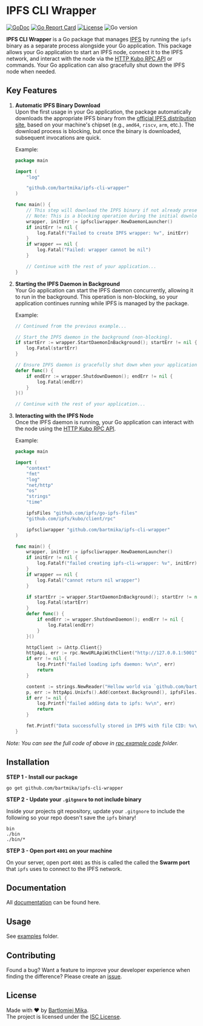 # IPFS CLI Wrapper
[![GoDoc](https://godoc.org/github.com/gomarkdown/markdown?status.svg)](https://pkg.go.dev/github.com/bartmika/ipfs-cli-wrapper)
[![Go Report Card](https://goreportcard.com/badge/github.com/bartmika/ipfs-cli-wrapper)](https://goreportcard.com/report/github.com/bartmika/ipfs-cli-wrapper)
[![License](https://img.shields.io/github/license/bartmika/ipfs-cli-wrapper)](https://github.com/bartmika/ipfs-cli-wrapper/blob/master/LICENSE)
![Go version](https://img.shields.io/github/go-mod/go-version/bartmika/ipfs-cli-wrapper)

**IPFS CLI Wrapper** is a Go package that manages [IPFS](https://github.com/ipfs/kubo) by running the `ipfs` binary as a separate process alongside your Go application. This package allows your Go application to start an IPFS node, connect it to the IPFS network, and interact with the node via the [HTTP Kubo RPC API](https://docs.ipfs.tech/reference/kubo/rpc/) or commands. Your Go application can also gracefully shut down the IPFS node when needed.

## Key Features

1. **Automatic IPFS Binary Download**  
   Upon the first usage in your Go application, the package automatically downloads the appropriate IPFS binary from the [official IPFS distribution site](https://dist.ipfs.tech/#kubo), based on your machine's chipset (e.g., `amd64`, `riscv`, `arm`, etc.). The download process is blocking, but once the binary is downloaded, subsequent invocations are quick.

    Example:
    ```go
    package main

    import (
        "log"

        "github.com/bartmika/ipfs-cli-wrapper"
    )

    func main() {
        // This step will download the IPFS binary if not already present.
        // Note: This is a blocking operation during the initial download.
        wrapper, initErr := ipfscliwrapper.NewDaemonLauncher()
        if initErr != nil {
            log.Fatalf("Failed to create IPFS wrapper: %v", initErr)
        }
        if wrapper == nil {
            log.Fatal("Failed: wrapper cannot be nil")
        }

        // Continue with the rest of your application...
    }
    ```

2. **Starting the IPFS Daemon in Background**  
   Your Go application can start the IPFS daemon concurrently, allowing it to run in the background. This operation is non-blocking, so your application continues running while IPFS is managed by the package.

    Example:
    ```go
    // Continued from the previous example...

    // Start the IPFS daemon in the background (non-blocking).
    if startErr := wrapper.StartDaemonInBackground(); startErr != nil {
        log.Fatal(startErr)
    }

    // Ensure IPFS daemon is gracefully shut down when your application exits.
    defer func() {
        if endErr := wrapper.ShutdownDaemon(); endErr != nil {
            log.Fatal(endErr)
        }
    }()

    // Continue with the rest of your application...
    ```

3. **Interacting with the IPFS Node**  
   Once the IPFS daemon is running, your Go application can interact with the node using the [HTTP Kubo RPC API](https://docs.ipfs.tech/reference/kubo/rpc/).

    Example:
    ```go
    package main

    import (
        "context"
        "fmt"
        "log"
        "net/http"
        "os"
        "strings"
        "time"

        ipfsFiles "github.com/ipfs/go-ipfs-files"
        "github.com/ipfs/kubo/client/rpc"

        ipfscliwrapper "github.com/bartmika/ipfs-cli-wrapper"
    )

    func main() {
        wrapper, initErr := ipfscliwrapper.NewDaemonLauncher()
        if initErr != nil {
            log.Fatalf("failed creating ipfs-cli-wrapper: %v", initErr)
        }
        if wrapper == nil {
            log.Fatal("cannot return nil wrapper")
        }

        if startErr := wrapper.StartDaemonInBackground(); startErr != nil {
            log.Fatal(startErr)
        }
        defer func() {
            if endErr := wrapper.ShutdownDaemon(); endErr != nil {
                log.Fatal(endErr)
            }
        }()

        httpClient := &http.Client{}
        httpApi, err := rpc.NewURLApiWithClient("http://127.0.0.1:5001", httpClient)
        if err != nil {
            log.Printf("failed loading ipfs daemon: %v\n", err)
            return
        }

        content := strings.NewReader("Hellow world via `github.com/bartmika/ipfs-cli-wrapper/examples/rpc/main.go`!")
        p, err := httpApi.Unixfs().Add(context.Background(), ipfsFiles.NewReaderFile(content))
        if err != nil {
            log.Printf("failed adding data to ipfs: %v\n", err)
            return
        }

        fmt.Printf("Data successfully stored in IPFS with file CID: %v\n", p)
    }
    ```
*Note: You can see the full code of above in [rpc example code](https://github.com/bartmika/ipfs-cli-wrapper/blob/main/examples/rpc/main.go) folder.*

## Installation

**STEP 1 - Install our package**

```shell
go get github.com/bartmika/ipfs-cli-wrapper
```

**STEP 2 - Update your `.gitgnore` to not include binary**

Inside your projects git repository, update your `.gitgnore` to include the following so your repo doesn't save the `ipfs` binary!

```text
bin
./bin
./bin/*
```

**STEP 3 - Open port `4001` on your machine**

On your server, open port `4001` as this is called the called the **Swarm port** that `ipfs` uses to connect to the IPFS network.

## Documentation

All [documentation](https://pkg.go.dev/github.com/bartmika/ipfs-cli-wrapper) can be found here.

## Usage

See [examples](https://github.com/bartmika/ipfs-cli-wrapper/tree/main/examples) folder.

## Contributing

Found a bug? Want a feature to improve your developer experience when finding the difference? Please create an [issue](https://github.com/bartmika/ipfs-cli-wrapper/issues).

## License
Made with ❤️  by [Bartlomiej Mika](https://bartlomiejmika.com).   
The project is licensed under the [ISC License](LICENSE).
